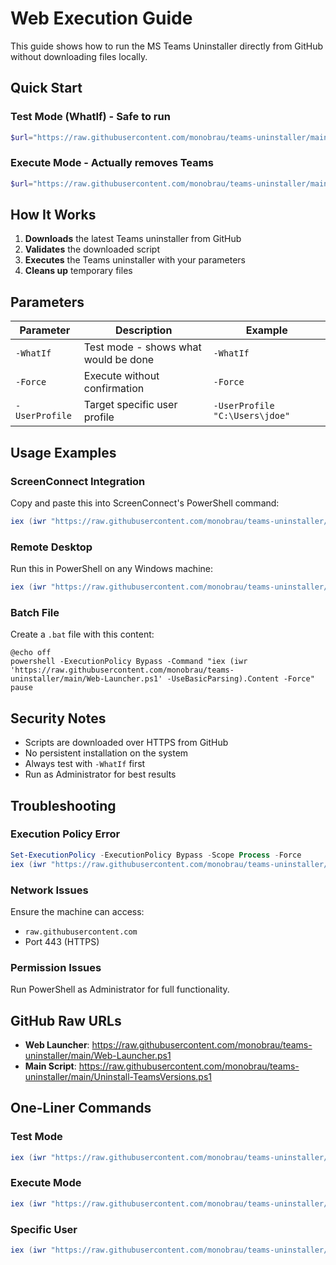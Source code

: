# Web Execution Guide

This guide shows how to run the MS Teams Uninstaller directly from GitHub without downloading files locally.

## Quick Start

### Test Mode (WhatIf) - Safe to run
```powershell
$url="https://raw.githubusercontent.com/monobrau/teams-uninstaller/main/Web-Execute-WhatIf.ps1"; $temp="$env:TEMP\Web-Execute-WhatIf.ps1"; Invoke-WebRequest $url -UseBasicParsing -OutFile $temp; & $temp
```

### Execute Mode - Actually removes Teams
```powershell
$url="https://raw.githubusercontent.com/monobrau/teams-uninstaller/main/Web-Execute-Force.ps1"; $temp="$env:TEMP\Web-Execute-Force.ps1"; Invoke-WebRequest $url -UseBasicParsing -OutFile $temp; & $temp
```

## How It Works

1. **Downloads** the latest Teams uninstaller from GitHub
2. **Validates** the downloaded script
3. **Executes** the Teams uninstaller with your parameters
4. **Cleans up** temporary files

## Parameters

| Parameter | Description | Example |
|-----------|-------------|---------|
| `-WhatIf` | Test mode - shows what would be done | `-WhatIf` |
| `-Force` | Execute without confirmation | `-Force` |
| `-UserProfile` | Target specific user profile | `-UserProfile "C:\Users\jdoe"` |

## Usage Examples

### ScreenConnect Integration
Copy and paste this into ScreenConnect's PowerShell command:

```powershell
iex (iwr "https://raw.githubusercontent.com/monobrau/teams-uninstaller/main/Web-Launcher.ps1" -UseBasicParsing).Content -WhatIf
```

### Remote Desktop
Run this in PowerShell on any Windows machine:

```powershell
iex (iwr "https://raw.githubusercontent.com/monobrau/teams-uninstaller/main/Web-Launcher.ps1" -UseBasicParsing).Content -Force
```

### Batch File
Create a `.bat` file with this content:

```batch
@echo off
powershell -ExecutionPolicy Bypass -Command "iex (iwr 'https://raw.githubusercontent.com/monobrau/teams-uninstaller/main/Web-Launcher.ps1' -UseBasicParsing).Content -Force"
pause
```

## Security Notes

- Scripts are downloaded over HTTPS from GitHub
- No persistent installation on the system
- Always test with `-WhatIf` first
- Run as Administrator for best results

## Troubleshooting

### Execution Policy Error
```powershell
Set-ExecutionPolicy -ExecutionPolicy Bypass -Scope Process -Force
iex (iwr "https://raw.githubusercontent.com/monobrau/teams-uninstaller/main/Web-Launcher.ps1" -UseBasicParsing).Content -WhatIf
```

### Network Issues
Ensure the machine can access:
- `raw.githubusercontent.com`
- Port 443 (HTTPS)

### Permission Issues
Run PowerShell as Administrator for full functionality.

## GitHub Raw URLs

- **Web Launcher**: https://raw.githubusercontent.com/monobrau/teams-uninstaller/main/Web-Launcher.ps1
- **Main Script**: https://raw.githubusercontent.com/monobrau/teams-uninstaller/main/Uninstall-TeamsVersions.ps1

## One-Liner Commands

### Test Mode
```powershell
iex (iwr "https://raw.githubusercontent.com/monobrau/teams-uninstaller/main/Web-Launcher.ps1" -UseBasicParsing).Content -WhatIf
```

### Execute Mode
```powershell
iex (iwr "https://raw.githubusercontent.com/monobrau/teams-uninstaller/main/Web-Launcher.ps1" -UseBasicParsing).Content -Force
```

### Specific User
```powershell
iex (iwr "https://raw.githubusercontent.com/monobrau/teams-uninstaller/main/Web-Launcher.ps1" -UseBasicParsing).Content -UserProfile "C:\Users\jdoe" -Force
```
